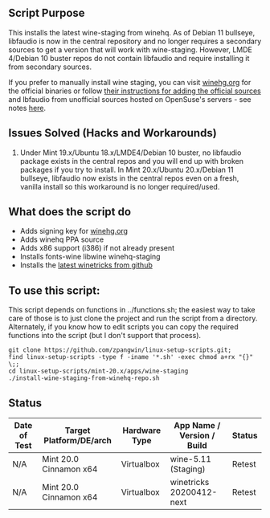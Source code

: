 
## Script Purpose

This installs the latest wine-staging from winehq. As of Debian 11 bullseye, libfaudio is now in the central repository and no longer requires a secondary sources to get a version that will work with wine-staging. However, LMDE 4/Debian 10 buster repos do not contain libfaudio and require installing it from secondary sources.

If you prefer to manually install wine staging, you can visit [winehg.org](https://wiki.winehq.org/Download) for the official binaries or follow [their instructions for adding the official sources](https://wiki.winehq.org/Debian) and lbfaudio from unofficial sources hosted on OpenSuse's servers - see notes [here](https://www.linuxuprising.com/2019/09/how-to-install-wine-staging-development.html).

## Issues Solved (Hacks and Workarounds)

1. Under Mint 19.x/Ubuntu 18.x/LMDE4/Debian 10 buster, no libfaudio package exists in the central repos and you will end up with broken packages if you try to install. In Mint 20.x/Ubuntu 20.x/Debian 11 bullseye, libfaudio now exists in the central repos even on a fresh, vanilla install so this workaround is no longer required/used.

## What does the script do

* Adds signing key for [winehg.org](https://wiki.winehq.org/)
* Adds winehq PPA source
* Adds x86 support (i386) if not already present
* Installs fonts-wine libwine winehq-staging
* Installs the [latest winetricks from github](https://github.com/Winetricks/winetricks)

## To use this script:

This script depends on functions in ../functions.sh; the easiest way to take care of those is to just clone the project and run the script from a directory. Alternately, if you know how to edit scripts you can copy the required functions into the script (but I don't support that process).

```
git clone https://github.com/zpangwin/linux-setup-scripts.git;
find linux-setup-scripts -type f -iname '*.sh' -exec chmod a+rx "{}" \;;
cd linux-setup-scripts/mint-20.x/apps/wine-staging
./install-wine-staging-from-winehq-repo.sh
```

## Status

| Date of Test  | Target Platform/DE/arch | Hardware Type  | App Name / Version / Build                | Status  |
| ------------- | ------------------------| -------------- | ----------------------------------------- | ------- |
| N/A  | Mint 20.0 Cinnamon x64  | Virtualbox     | wine-5.11 (Staging)                       | Retest |
| N/A  | Mint 20.0 Cinnamon x64  | Virtualbox     | winetricks 20200412-next                  | Retest |

